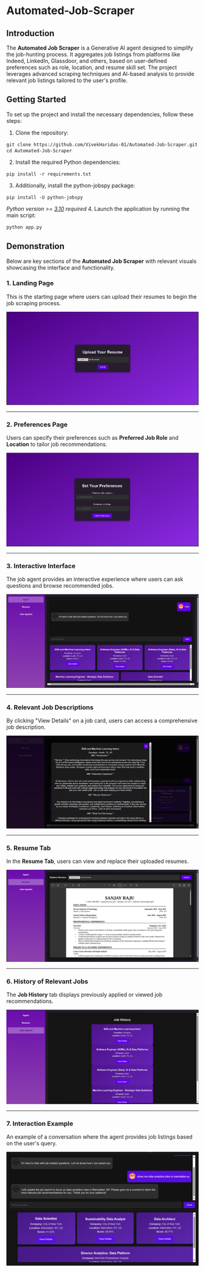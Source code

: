 # Automated-Job-Scraper
## Introduction
The **Automated Job Scraper** is a Generative AI agent designed to simplify the job-hunting process. It aggregates job listings from platforms like Indeed, LinkedIn, Glassdoor, and others, based on user-defined preferences such as role, location, and resume skill set. The project leverages advanced scraping techniques and AI-based analysis to provide relevant job listings tailored to the user's profile.

## Getting Started
To set up the project and install the necessary dependencies, follow these steps:
1. Clone the repository:
```
git clone https://github.com/VivekHaridas-01/Automated-Job-Scraper.git
cd Automated-Job-Scraper
```
2. Install the required Python dependencies:
```
pip install -r requirements.txt
```
3. Additionally, install the python-jobspy package:
```
pip install -U python-jobspy
```
_Python version >= [3.10](https://www.python.org/downloads/release/python-3100/) required_
4. Launch the application by running the main script:
   ```bash
   python app.py
```

## Demonstration

Below are key sections of the **Automated Job Scraper** with relevant visuals showcasing the interface and functionality.

### 1. Landing Page
This is the starting page where users can upload their resumes to begin the job scraping process.

![Landing Page](images/1.png)

---

### 2. Preferences Page
Users can specify their preferences such as **Preferred Job Role** and **Location** to tailor job recommendations.

![Preferences Page](images/2.png)

---

### 3. Interactive Interface
The job agent provides an interactive experience where users can ask questions and browse recommended jobs.

![Interactive Interface](images/3.png)

---

### 4. Relevant Job Descriptions
By clicking "View Details" on a job card, users can access a comprehensive job description.

![Relevant Job Descriptions](images/4.png)

---

### 5. Resume Tab
In the **Resume Tab**, users can view and replace their uploaded resumes.

![Resume Tab](images/5.png)

---

### 6. History of Relevant Jobs
The **Job History** tab displays previously applied or viewed job recommendations.

![History of Relevant Jobs](images/6.png)

---

### 7. Interaction Example
An example of a conversation where the agent provides job listings based on the user's query.

![Interaction Example](images/7.png)


